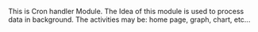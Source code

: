 This is Cron handler Module. The Idea of this module is used to process data in background.
The activities may be: home page, graph, chart, etc...